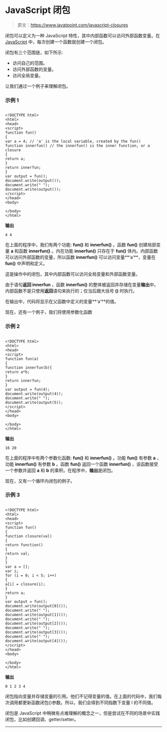 # JavaScript 闭包

> 原文：<https://www.javatpoint.com/javascript-closures>

闭包可以定义为一种 JavaScript 特性，其中内部函数可以访问外部函数变量。在 [JavaScript](https://www.javatpoint.com/javascript-tutorial) 中，每次创建一个函数就创建一个闭包。

闭包有三个范围链，如下所示:

*   访问自己的范围。
*   访问外部函数的变量。
*   访问全局变量。

让我们通过一个例子来理解闭包。

### 示例 1

```

<!DOCTYPE html>
<html>
<head>
<script>
function fun()
{
var a = 4; // 'a' is the local variable, created by the fun()
function innerfun() // the innerfun() is the inner function, or a closure
{
return a;
}
return innerfun;
}
var output = fun();
document.write(output());
document.write(" ");
document.write(output());
</script>
</head>
<body>

</body>
</html>

```

**输出**

```
4 4

```

在上面的程序中，我们有两个功能: **fun()** 和 **innerfun()** 。函数 **fun()** 创建局部变量 **a** 和函数 **innerfun()** 。内在功能 **innerfun()** 只存在于 **fun()** 体内。内部函数可以访问外部函数的变量，所以函数 **innerfun()** 可以访问变量**‘a’**，变量在 **fun()** 中声明和定义。

这是操作中的闭包，其中内部函数可以访问全局变量和外部函数变量。

由于语句**返回 innerfun** ，函数 **innerfun()** 的整体被返回并存储在变量**输出**中。内部函数不是只使用**返回**语句来执行的；仅当后跟大括号 **()** 时执行。

在输出中，代码将显示在父函数中定义的变量**‘a’**的值。

现在，还有一个例子，我们将使用参数化函数

### 示例 2

```

<!DOCTYPE html>
<html>
<head>
<script>
function fun(a)
{
function innerfun(b){
return a*b;
}
return innerfun;
}
var output = fun(4);
document.write(output(4));
document.write(" ");
document.write(output(5));
</script>
</head>
<body>

</body>
</html>

```

**输出**

```
16 20

```

在上面的程序中有两个参数化函数: **fun()** 和 **innerfun()** 。功能 **fun()** 有参数 **a** ，功能 **innerfun()** 有参数 **b** 。函数 **fun()** 返回一个函数 **innerfun()** ，该函数接受一个参数并返回 **a** 和 **b** 的乘积。在程序中，**输出**是闭包。

现在，又有一个循环内闭包的例子。

### 示例 3

```

<!DOCTYPE html>
<html>
<head>
<script>
function fun()
{
function closure(val)
{
return function()
{
return val;
}
}
var a = [];
var i; 
for (i = 0; i < 5; i++)
{
a[i] = closure(i); 
}
return a;
}
var output = fun();
document.write(output[0]());
document.write(" ");
document.write(output[1]());
document.write(" ");
document.write(output[2]());
document.write(" ");
document.write(output[3]());
document.write(" ");
document.write(output[4]());
</script>
</head>
<body>

</body>
</html>

```

**输出**

```
0 1 2 3 4

```

闭包指向变量并存储变量的引用。他们不记得变量的值。在上面的代码中，我们每次调用都更新函数闭包()参数。所以，我们会得到不同指数下变量 I 的不同值。

闭包是 JavaScript 中稍微有点难理解的概念之一，但是尝试在不同的场景中实践闭包，比如创建回调、getter/setter。

* * *